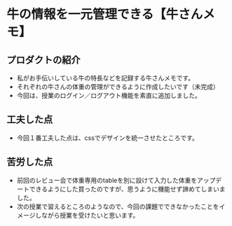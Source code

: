 # 牛の情報を一元管理できる【牛さんメモ】

## プロダクトの紹介
- 私がお手伝いしている牛の特長などを記録する牛さんメモです。
- それぞれの牛さんの体重の管理ができるように作成したいです（未完成）
- 今回は、授業のログイン／ログアウト機能を素直に追加しました。

## 工夫した点
- 今回１番工夫した点は、cssでデザインを統一させたところです。

## 苦労した点
- 前回のレビュー会で体重専用のtableを別に設けて入力した体重をアップデートできるようにした買ったのですが、思うように機能せず諦めてしまいました。
- 次の授業で習えるところのようなので、今回の課題でできなかったことをイメージしながら授業を受けたいと思います。
